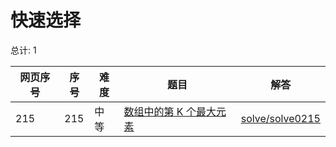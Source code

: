 # 快速选择

<!--- table -->

总计: 1

| 网页序号 | 序号 | 难度 | 题目                                                                                         | 解答                                  |
| -------- | ---- | ---- | -------------------------------------------------------------------------------------------- | ------------------------------------- |
| 215      | 215  | 中等 | [数组中的第 K 个最大元素](https://leetcode-cn.com/problems/kth-largest-element-in-an-array/) | [solve/solve0215](../solve/solve0215) |
